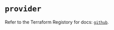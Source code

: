 # `provider`

Refer to the Terraform Registory for docs: [`github`](https://registry.terraform.io/providers/integrations/github/5.35.0/docs).
